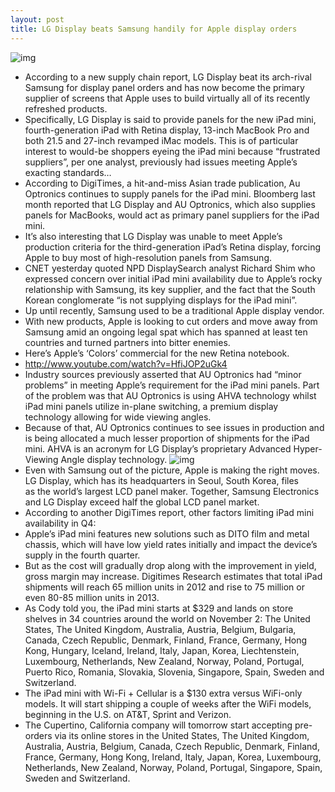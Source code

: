```yaml
---
layout: post
title: LG Display beats Samsung handily for Apple display orders
---
```

![img](http://media.idownloadblog.com/wp-content/uploads/2012/10/iPad-mini-three-up-front-back-profile.jpg)
* According to a new supply chain report, LG Display beat its arch-rival Samsung for display panel orders and has now become the primary supplier of screens that Apple uses to build virtually all of its recently refreshed products.
* Specifically, LG Display is said to provide panels for the new iPad mini, fourth-generation iPad with Retina display, 13-inch MacBook Pro and both 21.5 and 27-inch revamped iMac models. This is of particular interest to would-be shoppers eyeing the iPad mini because “frustrated suppliers”, per one analyst, previously had issues meeting Apple’s exacting standards…
* According to DigiTimes, a hit-and-miss Asian trade publication, Au Optronics continues to supply panels for the iPad mini. Bloomberg last month reported that LG Display and AU Optronics, which also supplies panels for MacBooks, would act as primary panel suppliers for the iPad mini.
* It’s also interesting that LG Display was unable to meet Apple’s production criteria for the third-generation iPad’s Retina display, forcing Apple to buy most of high-resolution panels from Samsung.
* CNET yesterday quoted NPD DisplaySearch analyst Richard Shim who expressed concern over initial iPad mini availability due to Apple’s rocky relationship with Samsung, its key supplier, and the fact that the South Korean conglomerate “is not supplying displays for the iPad mini”.
* Up until recently, Samsung used to be a traditional Apple display vendor.
* With new products, Apple is looking to cut orders and move away from Samsung amid an ongoing legal spat which has spanned at least ten countries and turned partners into bitter enemies.
* Here’s Apple’s ‘Colors’ commercial for the new Retina notebook.
* http://www.youtube.com/watch?v=HfiJOP2uGk4
* Industry sources previously asserted that AU Optronics had “minor problems” in meeting Apple’s requirement for the iPad mini panels. Part of the problem was that AU Optronics is using AHVA technology whilst iPad mini panels utilize in-plane switching, a premium display technology allowing for wide viewing angles.
* Because of that, AU Optronics continues to see issues in production and is being allocated a much lesser proportion of shipments for the iPad mini. AHVA is an acronym for LG Display’s proprietary Advanced Hyper-Viewing Angle display technology.
![img](http://media.idownloadblog.com/wp-content/uploads/2012/10/iPad-mini-lightning.png)
* Even with Samsung out of the picture, Apple is making the right moves. LG Display, which has its headquarters in Seoul, South Korea, files as the world’s largest LCD panel maker. Together, Samsung Electronics and LG Display exceed half the global LCD panel market.
* According to another DigiTimes report, other factors limiting iPad mini availability in Q4:
* Apple’s iPad mini features new solutions such as DITO film and metal chassis, which will have low yield rates initially and impact the device’s supply in the fourth quarter.
* But as the cost will gradually drop along with the improvement in yield, gross margin may increase. Digitimes Research estimates that total iPad shipments will reach 65 million units in 2012 and rise to 75 million or even 80-85 million units in 2013.
* As Cody told you, the iPad mini starts at $329 and lands on store shelves in 34 countries around the world on November 2: The United States, The United Kingdom, Australia, Austria, Belgium, Bulgaria, Canada, Czech Republic, Denmark, Finland, France, Germany, Hong Kong, Hungary, Iceland, Ireland, Italy, Japan, Korea, Liechtenstein, Luxembourg, Netherlands, New Zealand, Norway, Poland, Portugal, Puerto Rico, Romania, Slovakia, Slovenia, Singapore, Spain, Sweden and Switzerland.
* The iPad mini with Wi-Fi + Cellular is a $130 extra versus WiFi-only models. It will start shipping a couple of weeks after the WiFi models, beginning in the U.S. on AT&T, Sprint and Verizon.
* The Cupertino, California company will tomorrow start accepting pre-orders via its online stores in the United States, The United Kingdom, Australia, Austria, Belgium, Canada, Czech Republic, Denmark, Finland, France, Germany, Hong Kong, Ireland, Italy, Japan, Korea, Luxembourg, Netherlands, New Zealand, Norway, Poland, Portugal, Singapore, Spain, Sweden and Switzerland.

